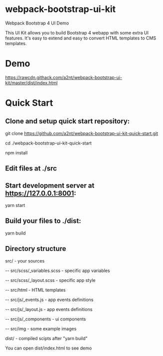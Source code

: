 # webpack-bootstrap-ui-kit
Webpack Bootstrap 4 UI Demo

This UI Kit allows you to build Bootstrap 4 webapp with some extra UI features.
It's easy to extend and easy to convert HTML templates to CMS templates.

# Demo
https://rawcdn.githack.com/a2nt/webpack-bootstrap-ui-kit/master/dist/index.html

# Quick Start
## Clone and setup quick start repository:

git clone https://github.com/a2nt/webpack-bootstrap-ui-kit-quick-start.git

cd ./webpack-bootstrap-ui-kit-quick-start

npm install


## Edit files at ./src

## Start development server at https://127.0.0.1:8001:

yarn start

## Build your files to ./dist:

yarn build

## Directory structure
src/ - your sources

-- src/scss/_variables.scss - specific app variables

-- src/scss/_layout.scss - specific app style


-- src/html - HTML templates

-- src/js/_events.js - app events definitions

-- src/js/_layout.js - app events definitions

-- src/js/_components - ui components


-- src/img - some example images


dist/ - compiled scipts after "yarn build"

You can open dist/index.html to see demo
